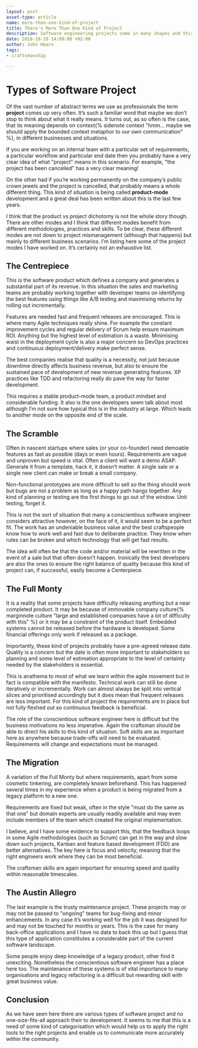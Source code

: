 ```yaml
---
layout: post
asset-type: article
name: more-than-one-kind-of-project
title: There's More Than One Kind of Project
description: Software engineering projects come in many shapes and this article lists some of them. Different skills apply to each one, however, and we need to be able to distinguish them and talk about them separately.
date: 2018-10-28 14:09:00 +02:00
author: John Hearn
tags:
- craftsmanship

---
```


# Types of Software Project

Of the vast number of abstract terms we use as professionals the term **project** comes up very often. It’s such a familiar word that maybe we don’t stop to think about what it really means. It turns out, as so often is the case, that its meaning depends on context{% sidenote context "hmm... maybe we should apply the bounded context metaphor to our own communication" %}, in different businesses and situations. 

If you are working on an internal team with a particular set of requirements, a particular workflow and particular end date then you probably have a very clear idea of what "project" means in this scenario. For example, "the project has been cancelled" has a very clear meaning!

On the other had if you’re working permanently on the company’s public crown jewels and the project is cancelled, that probably means a whole different thing. This kind of situation is being called **product-mode** development and a great deal has been written about this is the last few years. 

I think that the product vs project dichotomy is not the whole story though. There are other modes and I think that different modes benefit from different methodologies, practices and skills. To be clear, these different modes are not down to project mismanagement (although that happens) but mainly to different business scenarios. I’m listing here some of the project modes I have worked on. It’s certainly not an exhaustive list. 

## The Centrepiece

This is the software product which defines a company and generates a substantial part of its revenue. In this situation the sales and marketing teams are probably working together with developer teams on identifying the best features using things like A/B testing and maximising returns by rolling out incrementally. 

Features are needed fast and frequent releases are encouraged. This is where many Agile techniques really shine. For example the constant improvement cycles and regular delivery of Scrum help ensure maximum ROI. Anything but the highest level of estimation is a waste. Minimising waist in the deployment cycle is also a major concern so DevOps practices and continuous deployment/delivery make perfect sense.

The best companies realise that quality is a necessity, not just because downtime directly affects business revenue, but also to ensure the sustained pace of development of new revenue generating features. XP practices like TDD and refactoring really do pave the way for faster development. 

This requires a stable product-mode team, a product mindset and considerable funding. It also is the one developers seem talk about most although I’m not sure how typical this is in the industry at large. Which leads to another mode on the opposite end of the scale.

## The Scramble

Often in nascent startups where sales (or your co-founder) need demoable features as fast as possible (days or even hours). Requirements are vague and unproven but speed is vital. Often a client will want a demo ASAP. Generate it from a template, hack it, it doesn’t matter. A single sale or a single new client can make or break a small company. 

Non-functional prototypes are more difficult to sell so the thing should work but bugs are not a problem as long as a happy path hangs together. Any kind of planning or testing are the first things to go out of the window. Unit testing, forget it.

This is not the sort of situation that many a conscientious software engineer considers attractive however, on the face of it, it would seem to be a perfect fit. The work has an undeniable business value and the best craftspeople know how to work well and fast due to deliberate practice. They know when rules can be broken and which technology that will get fast results. 

The idea will often be that the code and/or material will be rewritten in the event of a sale but that often doesn’t happen. Ironically the best developers are also the ones to ensure the right balance of quality because this kind of project can, if successful, easily become a Centerpiece.

## The Full Monty

It is a reality that some projects have difficulty releasing anything but a near completed product. It may be because of immovable company culture{% marginnote culture "large and established companies have a lot of difficulty with this" %} or it may be a constraint of the product itself. Embedded systems cannot be released before the hardware is developed. Some financial offerings only work if released as a package.

Importantly, these kind of projects probably have a pre-agreed release date. Quality is a concern but the date is often more important to stakeholders so planning and some level of estimation appropriate to the level of certainty needed by the stakeholders is essential. 

This is anathema to most of what we learn within the agile movement but in fact is compatible with the manifesto. Technical work can still be done iteratively or incrementally. Work can almost always be split into vertical slices and prioritised accordingly but it does mean that frequent releases are less important. For this kind of project the requirements are in place but not fully fleshed out so continuous feedback is beneficial. 

The role of the conscientious software engineer here is difficult but the business motivations no less imperative. Again the craftsman should be able to direct his skills to this kind of situation. Soft skills are as important here as anywhere because trade-offs will need to be evaluated. Requirements will change and expectations must be managed.

## The Migration

A variation of the Full Monty but where requirements, apart from some cosmetic tinkering, are completely known beforehand. This has happened several times in my experience when a product is being migrated from a legacy platform to a new one. 

Requirements are fixed but weak, often in the style "must do the same as that one" but domain experts are usually readily available and may even include members of the team which created the original implementation.

I believe, and I have some evidence to support this, that the feedback loops in some Agile methodologies (such as Scrum) can get in the way and slow down such projects,  Kanban and feature based development (FDD) are better alternatives. The key here is focus and velocity, meaning that the right engineers work where they can be most beneficial.

The craftsman skills are again important for ensuring speed and quality within reasonable timescales.

## The Austin Allegro

The last example is the trusty maintenance project. These projects may or may not be passed to "ongoing" teams for bug-fixing and minor enhancements. In any case it’s working well for the job it was designed for and may not be touched for months or years. This is the case for many back-office applications and I have no data to back this up but I guess that this type of application constitutes a considerable part of the current software landscape.

Some people enjoy deep knowledge of a legacy product, other find it unexciting. Nonetheless the conscientious software engineer has a place here too. The maintenance of these systems is of vital importance to many organisations and legacy refactoring is a difficult but rewarding skill with great business value.

## Conclusion

As we have seen here there are various types of software project and no one-size-fits-all approach their to development. It seems to me that this is a need of some kind of categorisation which would help us to apply the right tools to the right projects and enable us to communicate more accurately within the community.


